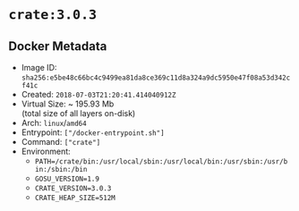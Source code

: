 # `crate:3.0.3`

## Docker Metadata

- Image ID: `sha256:e5be48c66bc4c9499ea81da8ce369c11d8a324a9dc5950e47f08a53d342cf41c`
- Created: `2018-07-03T21:20:41.414040912Z`
- Virtual Size: ~ 195.93 Mb  
  (total size of all layers on-disk)
- Arch: `linux`/`amd64`
- Entrypoint: `["/docker-entrypoint.sh"]`
- Command: `["crate"]`
- Environment:
  - `PATH=/crate/bin:/usr/local/sbin:/usr/local/bin:/usr/sbin:/usr/bin:/sbin:/bin`
  - `GOSU_VERSION=1.9`
  - `CRATE_VERSION=3.0.3`
  - `CRATE_HEAP_SIZE=512M`
